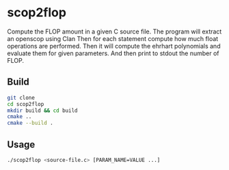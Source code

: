 # scop2flop

Compute the FLOP amount in a given C source file.
The program will extract an openscop using Clan
Then for each statement compute how much float operations are performed.
Then it will compute the ehrhart polynomials and evaluate them for given parameters.
And then print to stdout the number of FLOP.

## Build

```bash
git clone
cd scop2flop
mkdir build && cd build
cmake ..
cmake --build .
```

## Usage

```bash
./scop2flop <source-file.c> [PARAM_NAME=VALUE ...]
```
